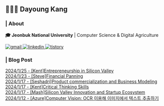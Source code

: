 ## 👩🏻‍💻 Dayoung Kang
### | About
**🎓 Jeonbuk National University** | Computer Science & Digital Agriculture

<a href="mailto:kallzero1008@jbnu.ac.kr">
  <img alt="gmail" src="https://img.shields.io/badge/Gmail-EA4335.svg?style=for-the-badge&logo=Gmail&logoColor=white"/>
</a>
<a href="https://www.linkedin.com/in/riverallzero/">
  <img alt="linkedin" src="https://img.shields.io/badge/LinkedIn-0A66C2.svg?style=for-the-badge&logo=LinkedIn&logoColor=white"/>
</a>
<a href="https://riverallzero.tistory.com/">
  <img alt="tistory" src="https://img.shields.io/badge/Tistory-000000.svg?style=for-the-badge&logo=Tistory&logoColor=white"/>
</a>

### | Blog Post</h3>



[2024/1/25 - [Kent]Entrepreneurship in Silicon Valley](https://riverallzero.tistory.com/46) <br>
[2024/1/23 - [Steve]Financial Panning](https://riverallzero.tistory.com/45) <br>
[2024/1/17 - [Seshadri]Product commercialization and Business Modeling](https://riverallzero.tistory.com/44) <br>
[2024/1/17 - [Kent]Critical Thinking Skills](https://riverallzero.tistory.com/43) <br>
[2024/1/17 - [Mash]Silicon Valley Innovation and Startup Ecosystem](https://riverallzero.tistory.com/42) <br>
[2024/1/12 - [Azure]Computer Vision: OCR 이용해 이미지에서 텍스트 추출하기](https://riverallzero.tistory.com/41) <br>
